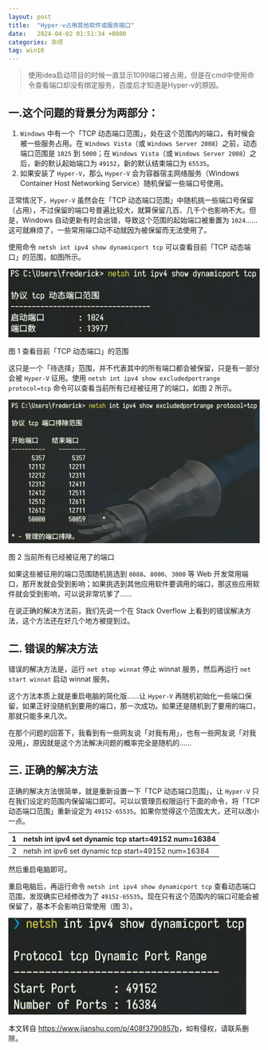 ```yaml
---
layout: post
title:  "Hyper-v占用其他软件或服务端口"
date:   2024-04-02 01:51:34 +0800
categories: 杂项
tag: win10
---
```


> 使用idea启动项目的时候一直显示1099端口被占用，但是在cmd中使用命令查看端口却没有绑定服务，百度后才知道是Hyper-v的原因。

一.这个问题的背景分为两部分：
---------------

1.  `Windows` 中有一个「TCP 动态端口范围」，处在这个范围内的端口，有时候会被一些服务占用。在 `Windows Vista`（或 `Windows Server 2008`）之前，动态端口范围是 `1025` 到 `5000`；在 `Windows Vista`（或 `Windows Server 2008`）之后，新的默认起始端口为 `49152`，新的默认结束端口为 `65535`。
2.  如果安装了 `Hyper-V`，那么 `Hyper-V` 会为容器宿主网络服务（Windows Container Host Networking Service）随机保留一些端口号使用。

正常情况下，`Hyper-V` 虽然会在「TCP 动态端口范围」中随机挑一些端口号保留（占用），不过保留的端口号普遍比较大，就算保留几百、几千个也影响不大。但是，Windows 自动更新有时会出错，导致这个范围的起始端口被重置为 `1024`……这可就麻烦了，一些常用端口动不动就因为被保留而无法使用了。

使用命令 `netsh int ipv4 show dynamicport tcp` 可以查看目前「TCP 动态端口」的范围，如图所示。

![](assets/img/post/hyper/27952232-8cfc5748534a5617.png)

图 1 查看目前「TCP 动态端口」的范围

  
这只是一个「待选择」范围，并不代表其中的所有端口都会被保留，只是有一部分会被 `Hyper-V` 征用。使用 `netsh int ipv4 show excludedportrange protocol=tcp` 命令可以查看当前所有已经被征用了的端口，如图 2 所示。

![](assets/img/post/hyper/27952232-b69e92021a330242.png)

图 2 当前所有已经被征用了的端口

  
如果这些被征用的端口范围随机挑选到 `8088`、`8000`、`3000` 等 Web 开发常用端口，那开发就会受到影响；如果挑选到其他应用软件要调用的端口，那这些应用软件就会受到影响，可以说非常坑爹了……

在说正确的解决方法前，我们先说一个在 Stack Overflow 上看到的错误解决方法，这个方法还在好几个地方被提到过。

二. 错误的解决方法
----------

错误的解决方法是，运行 `net stop winnat` 停止 winnat 服务，然后再运行 `net start winnat` 启动 winnat 服务。

这个方法本质上就是重启电脑的简化版……让 `Hyper-V` 再随机初始化一些端口保留，如果正好没随机到要用的端口，那一次成功。如果还是随机到了要用的端口，那就只能多来几次。

在那个问题的回答下，我看到有一些网友说「对我有用」，也有一些网友说「对我没用」，原因就是这个方法解决问题的概率完全是随机的……

三. 正确的解决方法
----------

正确的解决方法很简单，就是重新设置一下「TCP 动态端口范围」，让 `Hyper-V` 只在我们设定的范围内保留端口即可。可以以管理员权限运行下面的命令，将「TCP 动态端口范围」重新设定为 `49152-65535`。如果你觉得这个范围太大，还可以改小一点。

| 1 | netsh int ipv4 set dynamic tcp start=49152 num=16384 |
| --- | --- |
| 2 | netsh int ipv6 set dynamic tcp start=49152 num=16384 |

然后重启电脑即可。

重启电脑后，再运行命令 `netsh int ipv4 show dynamicport tcp` 查看动态端口范围，发现确实已经修改为了 `49152-65535`。现在只有这个范围内的端口可能会被保留了，基本不会影响日常使用（图 3）。

![](assets/img/post/hyper/27952232-5a69f83bdd05b1e6.png)

本文转自 <https://www.jianshu.com/p/408f3790857b>，如有侵权，请联系删除。